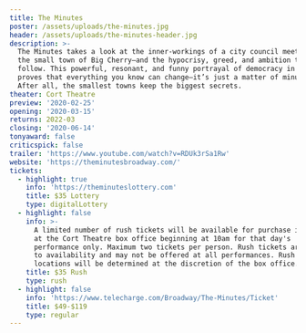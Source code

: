 ```yaml
---
title: The Minutes
poster: /assets/uploads/the-minutes.jpg
header: /assets/uploads/the-minutes-header.jpg
description: >-
  The Minutes takes a look at the inner-workings of a city council meeting in
  the small town of Big Cherry—and the hypocrisy, greed, and ambition that
  follow. This powerful, resonant, and funny portrayal of democracy in action
  proves that everything you know can change—it’s just a matter of minutes.
  After all, the smallest towns keep the biggest secrets.
theater: Cort Theatre
preview: '2020-02-25'
opening: '2020-03-15'
returns: 2022-03
closing: '2020-06-14'
tonyaward: false
criticspick: false
trailer: 'https://www.youtube.com/watch?v=RDUk3rSa1Rw'
website: 'https://theminutesbroadway.com/'
tickets:
  - highlight: true
    info: 'https://theminuteslottery.com'
    title: $35 Lottery
    type: digitalLottery
  - highlight: false
    info: >-
      A limited number of rush tickets will be available for purchase in-person
      at the Cort Theatre box office beginning at 10am for that day's
      performance only. Maximum two tickets per person. Rush tickets are subject
      to availability and may not be offered at all performances. Rush seating
      locations will be determined at the discretion of the box office.
    title: $35 Rush
    type: rush
  - highlight: false
    info: 'https://www.telecharge.com/Broadway/The-Minutes/Ticket'
    title: $49-$119
    type: regular
---
```


